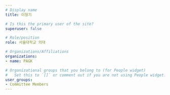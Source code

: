 ```yaml
---
# Display name
title: 이형기

# Is this the primary user of the site?
superuser: false

# Role/position
role: 서울대학교 의대

# Organizations/Affiliations
organizations:
- name: PAGK

# Organizational groups that you belong to (for People widget)
#   Set this to `[]` or comment out if you are not using People widget.
user_groups:
- Committee Members
---
```

